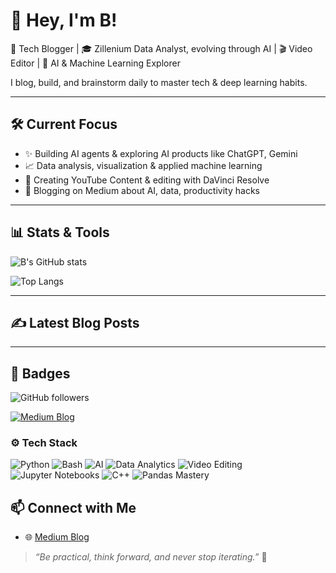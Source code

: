 # 👋 Hey, I'm B!

🚀 Tech Blogger | 🎓 Zillenium Data Analyst, evolving through AI | 🎬 Video Editor | 🤖 AI & Machine Learning Explorer

I blog, build, and brainstorm daily to master tech & deep learning habits.

---

## 🛠️ Current Focus
- ✨ Building AI agents & exploring AI products like ChatGPT, Gemini
- 📈 Data analysis, visualization & applied machine learning
- 🎥 Creating YouTube Content & editing with DaVinci Resolve
- 📖 Blogging on Medium about AI, data, productivity hacks

---

## 📊 Stats & Tools
![B's GitHub stats](https://github-readme-stats.vercel.app/api?username=Lime-sisi&show_icons=true&theme=radical)

![Top Langs](https://github-readme-stats.vercel.app/api/top-langs/?username=Lime-sisi&layout=compact)

---

## ✍️ Latest Blog Posts
<!-- BLOG-POST-LIST:START -->
<!-- BLOG-POST-LIST:END -->

---
## 🚩 Badges

![GitHub followers](https://img.shields.io/github/followers/Lime-sisi?label=Follow%20me%20on%20GitHub&style=social)

[![Medium Blog](https://img.shields.io/badge/Blog-Medium-black?logo=medium)](https://medium.com/@sisi_hj)

### ⚙️ Tech Stack
![Python](https://img.shields.io/badge/Python-3776AB?style=for-the-badge&logo=python&logoColor=white)
![Bash](https://img.shields.io/badge/Shell-Bash-4EAA25?style=for-the-badge&logo=gnubash&logoColor=white)
![AI](https://img.shields.io/badge/AI-Agent%20Builder-blueviolet)
![Data Analytics](https://img.shields.io/badge/Data%20Analytics-Pandas-black)
![Video Editing](https://img.shields.io/badge/Editing-DaVinci%20Resolve-blue)
![Jupyter Notebooks](https://img.shields.io/badge/Notebooks-Jupyter-orange?logo=Jupyter)
![C++](https://img.shields.io/badge/C++-00599C?style=for-the-badge&logo=c%2b%2b&logoColor=white)
![Pandas Mastery](https://img.shields.io/badge/Data%20Wrangling-Pandas-150458?logo=pandas)

## 📫 Connect with Me
- 🌐 [Medium Blog](https://medium.com/@sisi_hj)

> *“Be practical, think forward, and never stop iterating.”* 🚀

